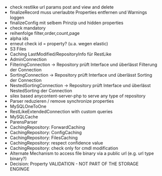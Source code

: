 - check restlike url params post and view and delete
- finalizeRecord muss unerlaubte Properties entfernen und Warnings loggen
- finalizeConfig mit selbem Prinzip und hidden properties
- check mandatory
- reihenfolge filter,order,count,page
- alpha ids
- erneut check id = property? (u.a. wegen elastic)
- S3 Files
- Caching LastModified/RepositoryInfo für RestLike
- AdminConnection
- FilteringConnection -> Repository prüft Interface und überlässt Filterung der Connection
- SortingConnection -> Repository prüft Interface und überlässt Sorting der Connection
- NestedSortingConnection -> Repository prüft Interface und überlässt NestedSorting der Connection
- silex based anycontent-server-php to serve any type of repository
- Parser reduzieren / remove synchronize properties
- MySQLOneToOne
- RestLikeExtendedConnection with custom queries
- MySQLCache
- ParensParser
- CachingRepository: ForwardCaching
- CachingRepository: ConfigCaching
- CachingRepository: FilesCaching
- CachingRepository: respect confidence value
- CachingRepository: check only for cmdl modification
- Alternate Mechanism to access file binary via a public url (e.g. url type binary?)
- Decision: Property VALIDATION - NOT PART OF THE STORAGE ENGINGE  